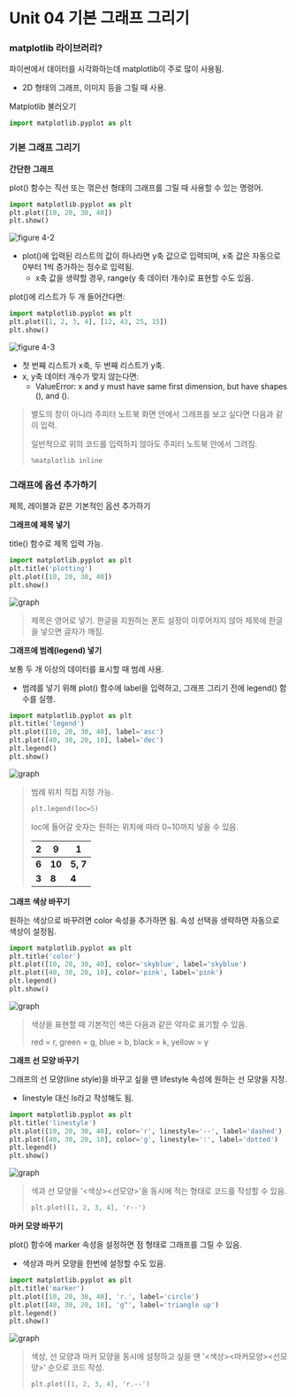 # Unit 04 기본 그래프 그리기 

### matplotlib 라이브러리?

파이썬에서 데이터를 시각화하는데 matplotlib이 주로 많이 사용됨.

- 2D 형태의 그래프, 이미지 등을 그릴 때 사용.



Matplotlib 불러오기

~~~python
import matplotlib.pyplot as plt
~~~



### 기본 그래프 그리기

**간단한 그래프**

plot() 함수는 직선 또는 꺾은선 형태의 그래프를 그릴 때 사용할 수 있는 명령어.

~~~python
import matplotlib.pyplot as plt
plt.plot([10, 20, 30, 40])
plt.show()
~~~

![figure 4-2](https://i.imgur.com/wuckZbv.png)

- plot()에 입력된 리스트의 값이 하나라면 y축 값으로 입력되며, x축 값은 자동으로 0부터 1씩 증가하는 정수로 입력됨.
  - x축 값을 생략할 경우, range(y 축 데이터 개수)로 표현할 수도 있음.



plot()에 리스트가 두 개 들어간다면:

~~~python
import matplotlib.pyplot as plt
plt.plot([1, 2, 3, 4], [12, 43, 25, 15])
plt.show()
~~~

![figure 4-3](https://i.imgur.com/w5Isy5N.png)

- 첫 번째 리스트가 x축, 두 번째 리스트가 y축.
- x, y축 데이터 개수가 맞지 않는다면:
  - ValueError: x and y must have same first dimension, but have shapes (), and ().

> 별도의 창이 아니라 주피터 노트북 화면 안에서 그래프를 보고 싶다면 다음과 같이 입력.
>
> 일반적으로 위의 코드를 입력하지 않아도 주피터 노트북 안에서 그려짐.
>
> ~~~python
> %matplotlib inline
> ~~~



### 그래프에 옵션 추가하기

제목, 레이블과 같은 기본적인 옵션 추가하기



**그래프에 제목 넣기**

title() 함수로 제목 입력 가능.

~~~python
import matplotlib.pyplot as plt
plt.title('plotting')
plt.plot([10, 20, 30, 40])
plt.show()
~~~

![graph](https://i.imgur.com/oqPRFWk.png)

> 제목은 영어로 넣기. 한글을 지원하는 폰트 설정이 이루어지지 않아 제목에 한글을 넣으면 글자가 깨짐.



**그래프에 범례(legend) 넣기**

보통 두 개 이상의 데이터를 표시할 때 범례 사용.

- 범례를 넣기 위해 plot() 함수에 label을 입력하고, 그래프 그리기 전에 legend() 함수를 실행.

~~~python
import matplotlib.pyplot as plt
plt.title('legend')
plt.plot([10, 20, 30, 40], label='asc')
plt.plot([40, 30, 20, 10], label='dec')
plt.legend()
plt.show()
~~~

![graph](https://i.imgur.com/QUiHLnZ.png)

> 범례 위치 직접 지정 가능.
>
> ~~~python
> plt.legend(loc=5)
> ~~~
>
> loc에 들어갈 숫자는 원하는 위치에 따라 0~10까지 넣을 수 있음.
>
> | 2     | 9      | 1        |
> | ----- | ------ | -------- |
> | **6** | **10** | **5, 7** |
> | **3** | **8**  | **4**    |



**그래프 색상 바꾸기**

원하는 색상으로 바꾸려면 color 속성을 추가하면 됨. 속성 선택을 생략하면 자동으로 색상이 설정됨.

~~~python
import matplotlib.pyplot as plt
plt.title('color')
plt.plot([10, 20, 30, 40], color='skyblue', label='skyblue')
plt.plot([40, 30, 20, 10], color='pink', label='pink')
plt.legend()
plt.show()
~~~

![graph](https://i.imgur.com/ImZlWxw.png)

> 색상을 표현할 때 기본적인 색은 다음과 같은 약자로 표기할 수 있음.
>
> red = r, green = g, blue = b, black = k, yellow = y 



**그래프 선 모양 바꾸기**

그래프의 선 모양(line style)을 바꾸고 싶을 땐 lifestyle 속성에 원하는 선 모양을 지정.

- linestyle 대신 ls라고 작성해도 됨.

~~~python
import matplotlib.pyplot as plt
plt.title('linestyle')
plt.plot([10, 20, 30, 40], color='r', linestyle='--', label='dashed')
plt.plot([40, 30, 20, 10], color='g', linestyle=':', label='dotted')
plt.legend()
plt.show()
~~~

![graph](https://i.imgur.com/kxLiVDM.png)

> 색과 선 모양을 '<색상><선모양>'을 동시에 적는 형태로 코드를 작성할 수 있음.
>
> ~~~python
> plt.plot([1, 2, 3, 4], 'r--')
> ~~~



**마커 모양 바꾸기**

plot() 함수에 marker 속성을 설정하면 점 형태로 그래프를 그릴 수 있음.

- 색상과 마커 모양을 한번에 설정할 수도 있음.

~~~python
import matplotlib.pyplot as plt
plt.title('marker')
plt.plot([10, 20, 30, 40], 'r.', label='circle')
plt.plot([40, 30, 20, 10], 'g^', label='triangle up')
plt.legend()
plt.show()
~~~

![graph](https://i.imgur.com/udx1oAR.png)

> 색상, 선 모양과 마커 모양을 동시에 설정하고 싶을 땐 '<색상><마커모양><선모양>' 순으로 코드 작성.
>
> ~~~python
> plt.plot([1, 2, 3, 4], 'r.--')
> ~~~

